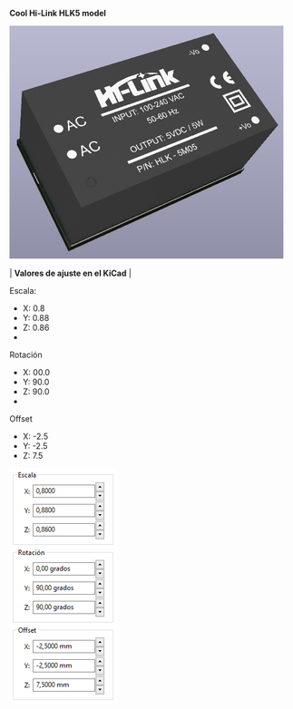**Cool Hi-Link HLK5 model**

![Optional Text](../Hi-Link_HLK5/hlk5.png)

| **Valores de ajuste en el KiCad** |

Escala:
  - X: 0.8
  - Y: 0.88
  - Z: 0.86
  - 
Rotación
  - X: 00.0
  - Y: 90.0
  - Z: 90.0
  - 
Offset
  - X: -2.5
  - Y: -2.5
  - Z: 7.5

![Optional Text](../Hi-Link_HLK5/ajustes.png)
